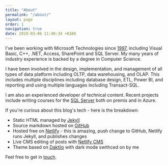 ```yaml
---
title: "About"
permalink: "/about/"
layout: page
order: 1
navigation: true
date: 2018-03-06 11:48:34 +0100
---
```

I've  been working with Microsoft Technologies since [1997](https://www.youtube.com/watch?v=SSbBvKaM6sk "Woo Hoo"), including Visual Basic, C++, .NET, Access, SharePoint and SQL Server. My many years of industry experience is backed by a degree in Computer Science.

I have been involved in the design, implementation, and management of all types of data platform including OLTP, data warehousing, and OLAP. This includes multiple disciplines including database design, ETL, Power BI, and reporting and using multiple languages including Transact-SQL.

I am also an experienced developer of technical content. Recent projects include writing courses for the [SQL Server](https://www.microsoft.com/en-us/learning/sql-training.aspx "I contributed to some courses") both on premis and in Azure.

If you're curious about this blog's tech - here is the breakdown:

- Static HTML managed by [Jekyll](https://jekyllrb.com) 
- Source markdown hosted on [GitHub](https://github.com/PhilStollery/philstollery.github.io)
- Hosted free on [Netlify](https://www.netlify.com/pricing/) - this is amazing, push change to GitHub, Netlify runs Jekyll, and publishes changes
- Live CMS editing of posts with [Netlify CMS](https://www.netlifycms.org)
- Theme based on [Daktilo](http://daktilo.github.io) with dark mode swithced on by me

Feel free to get in [touch](mailto:phil@stollerys.co.uk "spam be gone").

